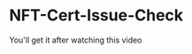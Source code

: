 # NFT-Cert-Issue-Check

You'll get it after watching this video
[](https://user-images.githubusercontent.com/10330810/166465481-cf82957d-e2bf-4cf6-ab92-7dc29357f8d9.mp4 "HERE")
